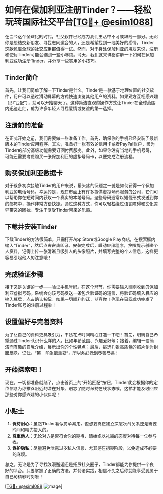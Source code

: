 # 如何在保加利亚注册Tinder？——轻松玩转国际社交平台[[TG💪+ @esim1088](https://t.me/s/esim1088)]

在当今这个全球化的时代，社交软件已经成为我们生活中不可或缺的一部分。无论你是想结交新朋友、寻找志同道合的人，还是希望找到一段美好的感情，Tinder这款风靡全球的社交应用都值得一试。然而，对于身处保加利亚的朋友来说，注册和使用Tinder可能会遇到一些小麻烦。今天，我们就来详细讲解一下如何在保加利亚成功注册Tinder，并分享一些实用的小技巧。

## Tinder简介

首先，让我们简单了解一下Tinder是什么。Tinder是一款基于地理位置的社交软件，用户可以通过滑动屏幕的方式快速浏览其他用户的资料。如果双方互相感兴趣（即“匹配”），就可以开始聊天了。这种简洁直观的操作方式让Tinder在全球范围内迅速走红，成为许多年轻人寻找爱情或友谊的第一选择。

## 注册前的准备

在正式开始之前，我们需要做一些准备工作。首先，确保你的手机已经安装了最新版本的Tinder应用程序。其次，准备好一张有效的信用卡或者PayPal账户，因为Tinder的部分高级功能需要订阅付费服务。此外，如果你没有当地的手机号码，可能还需要考虑购买一张保加利亚的虚拟号码卡，以便完成注册流程。

## 购买保加利亚数据卡

对于很多初次接触Tinder的用户来说，最头疼的问题之一就是如何获得一个保加利亚的电话号码。幸运的是，现在市面上有许多提供虚拟号码服务的公司，它们可以帮助你在短时间内获取一个真实的本地号码。这些号码通常以短信形式发送到你的邮箱中，操作非常方便快捷。通过这种方式，你可以轻松绕过语言障碍和文化差异带来的困扰，专注于享受Tinder带来的乐趣。

## 下载并安装Tinder

下载Tinder的方法很简单，只需打开App Store或Google Play商店，在搜索框内输入“Tinder”，然后点击安装即可。安装完成后，启动应用程序，按照提示创建个人资料。记得上传一张清晰且吸引人的头像照片，并填写完整的个人信息，这样更容易引起他人的注意哦！

## 完成验证步骤

接下来是关键的一步——验证手机号码。在这个环节，你需要输入刚刚收到的保加利亚虚拟号码。系统会向该号码发送一条包含验证码的短信，将验证码填入相应的输入框后，点击确认按钮。如果一切顺利的话，恭喜你！你现在已经成功完成了Tinder账号的注册过程啦！

## 设置偏好与完善资料

为了让自己的资料更具吸引力，不妨花点时间精心打造一下吧！首先，明确自己希望通过Tinder认识什么样的人，比如年龄范围、兴趣爱好等；接着，编辑一段简洁而有趣的自我介绍，展示出你的个性特点；最后，挑选几张高质量的照片作为封面展示。记住，“第一印象很重要”，所以务必做到尽善尽美！

## 开始探索吧！

现在，一切都准备就绪了，点击首页上的“开始匹配”按钮，Tinder就会根据你的定位信息为你推荐附近的潜在对象。别忘了随时保持在线状态哦，这样才能及时回应那些对你感兴趣的小伙伴呢！

## 小贴士

1. **保持耐心**：虽然Tinder看似简单易用，但想要真正建立深层次的关系还是需要时间和精力投入的。
2. **尊重他人**：无论对方是否符合你的期待，请始终以礼貌的态度对待每一位参与者。
3. **保护隐私**：尽量避免泄露过多私人信息，尤其是在初期阶段，以免造成不必要的麻烦。

总之，无论是为了寻找浪漫邂逅还是拓展社交圈子，Tinder都能为你提供一个良好的平台。只要掌握了正确的方法，并付诸实践，相信不久之后你就能享受到属于自己的精彩时刻啦！

[[TG💪+ @esim1088](https://t.me/s/esim1088) ![Image](https://i.postimg.cc/4NQfJmqS/Snipaste-2025-05-13-00-14-12.png)]